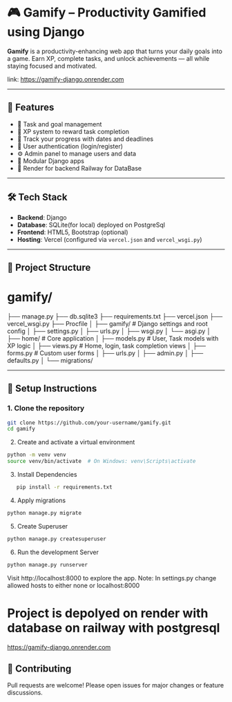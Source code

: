 # 🎮 Gamify – Productivity Gamified using Django

**Gamify** is a productivity-enhancing web app that turns your daily goals into a game. Earn XP, complete tasks, and unlock achievements — all while staying focused and motivated.

link: https://gamify-django.onrender.com

---

## 🚀 Features

- 📝 Task and goal management
- 🎯 XP system to reward task completion
- 📆 Track your progress with dates and deadlines
- 👤 User authentication (login/register)
- ⚙️ Admin panel to manage users and data
- 🧩 Modular Django apps
- 🔄 Render for backend Railway for DataBase

---

## 🛠️ Tech Stack

- **Backend**: Django
- **Database**: SQLite(for local) deployed on PostgreSql
- **Frontend**: HTML5, Bootstrap (optional)
- **Hosting**: Vercel (configured via `vercel.json` and `vercel_wsgi.py`)

---

## 📁 Project Structure

# gamify/
├── manage.py
├── db.sqlite3
├── requirements.txt
├── vercel.json
├── vercel_wsgi.py
├── Procfile
│
├── gamify/ # Django settings and root config
│ ├── settings.py
│ ├── urls.py
│ ├── wsgi.py
│ └── asgi.py
│
├── home/ # Core application
│ ├── models.py # User, Task models with XP logic
│ ├── views.py # Home, login, task completion views
│ ├── forms.py # Custom user forms
│ ├── urls.py
│ ├── admin.py
│ ├── defaults.py
│ └── migrations/


---

## 🔧 Setup Instructions

### 1. Clone the repository
```bash
git clone https://github.com/your-username/gamify.git
cd gamify
```

2. Create and activate a virtual environment
```bash
python -m venv venv
source venv/bin/activate  # On Windows: venv\Scripts\activate
```

3. Install Dependencies
```bash
   pip install -r requirements.txt
```

4. Apply migrations
```bash
python manage.py migrate
```

5. Create Superuser
```bash
python manage.py createsuperuser
```

6. Run the development Server
```bash
python manage.py runserver
```


Visit http://localhost:8000 to explore the app.
Note: In settings.py change allowed hosts to either none or localhost:8000

# Project is depolyed on render with database on railway with postgresql
https://gamify-django.onrender.com

## 🤝 Contributing
Pull requests are welcome! Please open issues for major changes or feature discussions.
